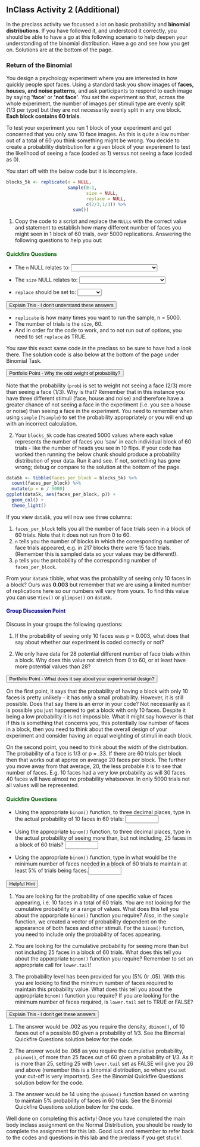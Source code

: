 
## InClass Activity 2 (Additional)

In the preclass activity we focussed a lot on basic probability and **binomial distributions**. If you have followed it, and understood it correctly, you should be able to have a go at this following scenario to help deepen your understanding of the binomial distribution. Have a go and see how you get on. Solutions are at the bottom of the page. 

### Return of the Binomial

You design a psychology experiment where you are interested in how quickly people spot faces. Using a standard task you show images of **faces, houses, and noise patterns,** and ask participants to respond to each image by saying **'face'** or **'not face'**. You set the experiment so that, across the whole experiment, the number of images per stimuli type are evenly split (1/3 per type) but they are not necessarily evenly split in any one block. **Each block contains 60 trials**.  

To test your experiment you run 1 block of your experiment and get concerned that you only saw 10 face images. As this is quite a low number out of a total of 60 you think something might be wrong. You decide to create a probability distribution for a given block of your experiment to test the likelihood of seeing a face (coded as 1) versus not seeing a face (coded as 0).

You start off with the below code but it is incomplete. 


```r
blocks_5k <- replicate(n = NULL, 
                       sample(0:1, 
                              size = NULL, 
                              replace = NULL, 
                              c(2/3,1/3)) %>% 
                         sum())
```

1. Copy the code to a script and replace the `NULLs` with the correct value and statement to establish how many different number of faces you might seen in 1 block of 60 trials, over 5000 replications. Answering the following questions to help you out:

#### <span style="color:DARKGREEN"> Quickfire Questions</span>

* The `n` NULL relates to: <select class='solveme' data-answer='["Number of replications"]'>
    <option></option>
    <option>Number of replications</option>
    <option>Number of blocks in the experiment</option>
    <option>Number of trials in the experiment</option>
    <option>Number of faces in the experiment</option>
</select>


* The `size` NULL relates to: <select class='solveme' data-answer='["Number of trials in a block"]'>
    <option></option>
    <option>Number of faces in a block</option>
    <option>Number of houses in a block</option>
    <option>Number of trials in a block</option>
    <option>Number of noise patterns in a block</option>
</select>


* `replace` should be set to: <select class='solveme' data-answer='["TRUE"]'>
    <option></option>
    <option>TRUE</option>
    <option>FALSE</option>
</select>



<div class='solution'><button>Explain This - I don't understand these answers</button>


* `replicate` is how many times you want to run the sample, n = 5000. 
* The number of trials is the `size`, 60. 
* And in order for the code to work, and to not run out of options, you need to set `replace` as TRUE.

You saw this exact same code in the preclass so be sure to have had a look there. The solution code is also below at the bottom of the page under Binomial Task. 

</div>



<div class='solution'><button>Portfolio Point - Why the odd weight of probability?</button>


Note that the probability (`prob`) is set to weight not seeing a face (2/3) more than seeing a face (1/3). Why is that? Remember that in this instance you have three different stimuli (face, house and noise) and therefore have a greater chance of not seeing a face in the experiment (i.e. you see a house or noise) than seeing a face in the experiment. You need to remember when using `sample` (`?sample`) to set the probability appropriately or you will end up with an incorrect calculation.

</div>


2. Your `blocks_5k` code has created 5000 values where each value represents the number of faces you 'saw' in each individual block of 60 trials - like the number of heads you see in 10 flips. If your code has worked then running the below chunk should produce a probability distribution of your data. Run it and see. If not, something has gone wrong; debug or compare to the solution at the bottom of the page.  


```r
data5k <- tibble(faces_per_block = blocks_5k) %>% 
  count(faces_per_block) %>%
  mutate(p = n / 5000)
ggplot(data5k, aes(faces_per_block, p)) + 
  geom_col() + 
  theme_light()
```

If you view `data5k`, you will now see three columns: 


1. `faces_per_block` tells you all the number of face trials seen in a block of 60 trials. Note that it does not run from 0 to 60. 
2. `n` tells you the number of blocks in which the corresponding number of face trials appeared, e.g. in 217 blocks there were 15 face trials. (Remember this is sampled data so your values may be different!). 
3. `p` tells you the probability of the corresponding number of `faces_per_block`.

From your `data5k` tibble, what was the probability of seeing only 10 faces in a block? Ours was **0.003** but remember that we are using a limited number of replications here so our numbers will vary from yours. To find this value you can use `View()` or `glimpse()` on `data5k`.

#### <span style="color:DARKBLUE"> **Group Discussion Point**</span>

Discuss in your groups the following questions:

1. If the probability of seeing only 10 faces was p = 0.003, what does that say about whether our experiment is coded correctly or not?

2. We only have data for 28 potential different number of face trials within a block. Why does this value not stretch from 0 to 60, or at least have more potential values than 28?


<div class='solution'><button>Portfolio Point - What does it say about your experimental design?</button>


On the first point, it says that the probability of having a block with only 10 faces is pretty unlikely - it has only a small probability. However, it is still possible. Does that say there is an error in your code? Not necessarily as it is possible you just happened to get a block with only 10 faces. Despite it being a low probability it is not impossible. What it might say however is that if this is something that concerns you, this potentially low number of faces in a block, then you need to think about the overall design of your experiment and consider having an equal weighting of stimuli in each block.

On the second point, you need to think about the width of the distribution. The probability of a face is 1/3 or p = .33. If there are 60 trials per block then that works out at approx on average 20 faces per block. The further you move away from that average, 20, the less probable it is to see that number of faces. E.g. 10 faces had a very low probability as will 30 faces. 40 faces will have almost no probability whatsoever. In only 5000 trials not all values will be represented.

</div>
  

#### <span style="color:DARKGREEN"> Quickfire Questions</span>

* Using the appropriate `binom()` function, to three decimal places, type in the actual probability of 10 faces in 60 trials: <input class='solveme nospaces' size='8' data-answer='["0.002",".002"]'/>

* Using the appropriate `binom()` function, to three decimal places, type in the actual probability of seeing more than, but not including, 25 faces in a block of 60 trials? <input class='solveme nospaces' size='8' data-answer='["0.068",".068"]'/> 

* Using the appropriate `binom()` function, type in what would be the minimum number of faces needed in a block of 60 trials to maintain at least 5% of trials being faces.<input class='solveme nospaces' size='8' data-answer='["14"]'/>


<div class='solution'><button>Helpful Hint</button>


1. You are looking for the probability of one specific value of faces appearing, i.e. 10 faces in a total of 60 trials. You are not looking for the cumulative probability or a range of values. What does this tell you about the apporpriate `binom()` function you require? Also, in the `sample` function, we created a vector of probability dependent on the appearance of both faces and other stimuli. For the `binom()` function, you need to include only the probability of faces appearing. 

2. You are looking for the cumulative probability for seeing more than but not including 25 faces in a block of 60 trials. What does this tell you about the apporpriate `binom()` function you require? Remember to set an appropriate call for `lower.tail`!

3. The probability level has been provided for you (5% 0r .05). With this you are looking to find the minimum number of faces required to maintain this probability value. What does this tell you about the appropriate `binom()` function you require? If you are looking for the minimum number of faces required, is `lower.tail` set to TRUE or FALSE?

</div>
 


<div class='solution'><button>Explain This - I don't get these answers</button>


1. The answer would be .002 as you require the density, `dbinom()`, of 10 faces out of a possible 60 given a probability of 1/3. See the Binomial Quickfire Questions solution below for the code.

2. The answer would be .068 as you require the cumulative probability, `pbinom()`, of more than 25 faces out of 60 given a probability of 1/3. As it is more than 25, setting 25 with `lower.tail` set as FALSE will give you 26 and above (remember this is a binomial distribution, so where you set your cut-off is very important). See the Binomial Quickfire Questions solution below for the code.

3. The answer would be 14 using the `qbinom()` function based on wanting to maintain 5% probability of faces in 60 trials. See the Binomial Quickfire Questions solution below for the code.

</div>


Well done on completing this activty! Once you have completed the main body inclass assignment on the Normal Distribution, you should be ready to complete the assignment for this lab. Good luck and remember to refer back to the codes and questions in this lab and the preclass if you get stuck!.
